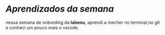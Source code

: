 # _Aprendizados da semana_

nessa semana de onbording da **labenu**, aprendi a mecher no terminal,no  git e conheci um pouco mais o vscode.
